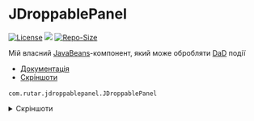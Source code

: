 # JDroppablePanel

[![License](https://img.shields.io/github/license/RutarAndriy/JDroppablePanel?color=%23FF5555)](https://opensource.org/licenses/MIT)
[![](https://jitpack.io/v/RutarAndriy/JDroppablePanel.svg)](https://jitpack.io/#RutarAndriy/JDroppablePanel)
[![Repo-Size](https://img.shields.io/github/repo-size/RutarAndriy/JDroppablePanel)](https://github.com/RutarAndriy/JDroppablePanel)

Мій власний [JavaBeans](https://uk.wikipedia.org/wiki/JavaBeans)-компонент, який може обробляти [DaD](https://uk.wikipedia.org/wiki/Drag-and-drop) події
- [Документація](https://javadoc.jitpack.io/com/github/RutarAndriy/JDroppablePanel/latest/javadoc/)
- [Скріншоти](#screenshots)

`com.rutar.jdroppablepanel.JDroppablePanel`

<details>
  <summary>Скріншоти</summary>
  <a name="screenshots"/>
  <img title="Screenshot 1" src="/screenshot_1.png">
  <img title="Screenshot 2" src="/screenshot_2.png">
</details>
